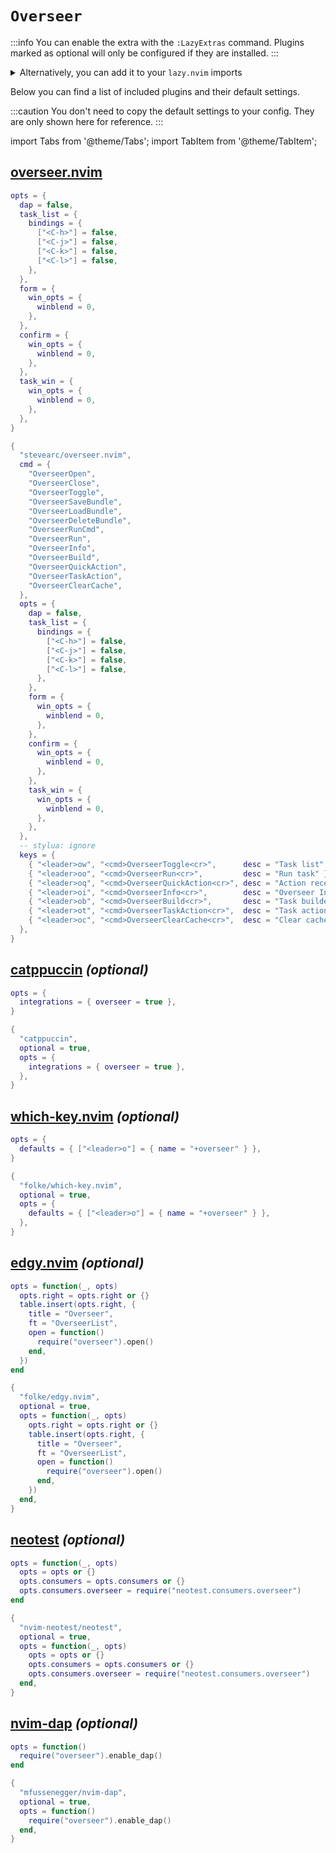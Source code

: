 # `Overseer`

<!-- plugins:start -->

:::info
You can enable the extra with the `:LazyExtras` command.
Plugins marked as optional will only be configured if they are installed.
:::

<details>
<summary>Alternatively, you can add it to your <code>lazy.nvim</code> imports</summary>

```lua title="lua/config/lazy.lua" {4}
require("lazy").setup({
  spec = {
    { "LazyVim/LazyVim", import = "lazyvim.plugins" },
    { import = "lazyvim.plugins.extras.editor.overseer" },
    { import = "plugins" },
  },
})
```

</details>

Below you can find a list of included plugins and their default settings.

:::caution
You don't need to copy the default settings to your config.
They are only shown here for reference.
:::

import Tabs from '@theme/Tabs';
import TabItem from '@theme/TabItem';

## [overseer.nvim](https://github.com/stevearc/overseer.nvim)

<Tabs>

<TabItem value="opts" label="Options">

```lua
opts = {
  dap = false,
  task_list = {
    bindings = {
      ["<C-h>"] = false,
      ["<C-j>"] = false,
      ["<C-k>"] = false,
      ["<C-l>"] = false,
    },
  },
  form = {
    win_opts = {
      winblend = 0,
    },
  },
  confirm = {
    win_opts = {
      winblend = 0,
    },
  },
  task_win = {
    win_opts = {
      winblend = 0,
    },
  },
}
```

</TabItem>


<TabItem value="code" label="Full Spec">

```lua
{
  "stevearc/overseer.nvim",
  cmd = {
    "OverseerOpen",
    "OverseerClose",
    "OverseerToggle",
    "OverseerSaveBundle",
    "OverseerLoadBundle",
    "OverseerDeleteBundle",
    "OverseerRunCmd",
    "OverseerRun",
    "OverseerInfo",
    "OverseerBuild",
    "OverseerQuickAction",
    "OverseerTaskAction",
    "OverseerClearCache",
  },
  opts = {
    dap = false,
    task_list = {
      bindings = {
        ["<C-h>"] = false,
        ["<C-j>"] = false,
        ["<C-k>"] = false,
        ["<C-l>"] = false,
      },
    },
    form = {
      win_opts = {
        winblend = 0,
      },
    },
    confirm = {
      win_opts = {
        winblend = 0,
      },
    },
    task_win = {
      win_opts = {
        winblend = 0,
      },
    },
  },
  -- stylua: ignore
  keys = {
    { "<leader>ow", "<cmd>OverseerToggle<cr>",      desc = "Task list" },
    { "<leader>oo", "<cmd>OverseerRun<cr>",         desc = "Run task" },
    { "<leader>oq", "<cmd>OverseerQuickAction<cr>", desc = "Action recent task" },
    { "<leader>oi", "<cmd>OverseerInfo<cr>",        desc = "Overseer Info" },
    { "<leader>ob", "<cmd>OverseerBuild<cr>",       desc = "Task builder" },
    { "<leader>ot", "<cmd>OverseerTaskAction<cr>",  desc = "Task action" },
    { "<leader>oc", "<cmd>OverseerClearCache<cr>",  desc = "Clear cache" },
  },
}
```

</TabItem>

</Tabs>

## [catppuccin](https://github.com/catppuccin/nvim) _(optional)_

<Tabs>

<TabItem value="opts" label="Options">

```lua
opts = {
  integrations = { overseer = true },
}
```

</TabItem>


<TabItem value="code" label="Full Spec">

```lua
{
  "catppuccin",
  optional = true,
  opts = {
    integrations = { overseer = true },
  },
}
```

</TabItem>

</Tabs>

## [which-key.nvim](https://github.com/folke/which-key.nvim) _(optional)_

<Tabs>

<TabItem value="opts" label="Options">

```lua
opts = {
  defaults = { ["<leader>o"] = { name = "+overseer" } },
}
```

</TabItem>


<TabItem value="code" label="Full Spec">

```lua
{
  "folke/which-key.nvim",
  optional = true,
  opts = {
    defaults = { ["<leader>o"] = { name = "+overseer" } },
  },
}
```

</TabItem>

</Tabs>

## [edgy.nvim](https://github.com/folke/edgy.nvim) _(optional)_

<Tabs>

<TabItem value="opts" label="Options">

```lua
opts = function(_, opts)
  opts.right = opts.right or {}
  table.insert(opts.right, {
    title = "Overseer",
    ft = "OverseerList",
    open = function()
      require("overseer").open()
    end,
  })
end
```

</TabItem>


<TabItem value="code" label="Full Spec">

```lua
{
  "folke/edgy.nvim",
  optional = true,
  opts = function(_, opts)
    opts.right = opts.right or {}
    table.insert(opts.right, {
      title = "Overseer",
      ft = "OverseerList",
      open = function()
        require("overseer").open()
      end,
    })
  end,
}
```

</TabItem>

</Tabs>

## [neotest](https://github.com/nvim-neotest/neotest) _(optional)_

<Tabs>

<TabItem value="opts" label="Options">

```lua
opts = function(_, opts)
  opts = opts or {}
  opts.consumers = opts.consumers or {}
  opts.consumers.overseer = require("neotest.consumers.overseer")
end
```

</TabItem>


<TabItem value="code" label="Full Spec">

```lua
{
  "nvim-neotest/neotest",
  optional = true,
  opts = function(_, opts)
    opts = opts or {}
    opts.consumers = opts.consumers or {}
    opts.consumers.overseer = require("neotest.consumers.overseer")
  end,
}
```

</TabItem>

</Tabs>

## [nvim-dap](https://github.com/mfussenegger/nvim-dap) _(optional)_

<Tabs>

<TabItem value="opts" label="Options">

```lua
opts = function()
  require("overseer").enable_dap()
end
```

</TabItem>


<TabItem value="code" label="Full Spec">

```lua
{
  "mfussenegger/nvim-dap",
  optional = true,
  opts = function()
    require("overseer").enable_dap()
  end,
}
```

</TabItem>

</Tabs>

<!-- plugins:end -->
